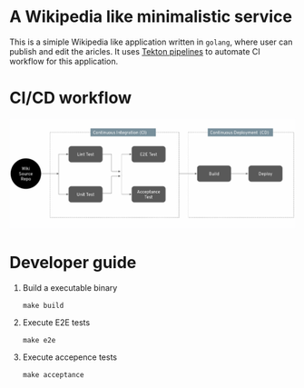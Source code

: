 # A Wikipedia like minimalistic service
This is a simiple Wikipedia like application written in `golang`, where user can publish and edit the aricles. 
It uses [Tekton pipelines](https://github.com/tektoncd) to automate CI workflow for this application.

# CI/CD workflow
![Workflow](static/images/workflow.png)

# Developer guide

1. Build a executable binary
    ```
    make build
    ```

2. Execute E2E tests
    ```
    make e2e
    ```
3. Execute accepence tests
    ```
    make acceptance
    ```

 
